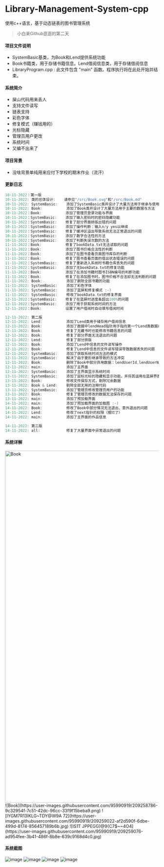 # Library-Management-System-cpp
使用c++语言，基于动态链表的图书管理系统

> 小白来Github逛逛的第二天

#### 项目文件说明
* SystemBasic基类，为Book和Lend提供系统功能
* Book书籍类，用于存储书籍信息。Lend借阅信息类，用于存储借阅信息
* LibraryProgram.cpp : 此文件包含 "main" 函数。程序执行将在此处开始并结束。

#### 系统简介
* 屎山代码用来丢人
* 支持文件读写
* 链表支持
* 彩色字体
* 修复模式（赚钱用的）
* 光标隐藏
* 管理员用户更改
* 系统时间
* 又编不出来了

#### 项目背景
* 没啥背景单纯用来应付下学校的期末作业（流汗）

#### 更新日志
~~~C++
10-11-2022：第一版
10-11-2022: 类的总体设计:    请参见"/src/Book.svg"和"/src/Book.md"
10-11-2022: SystemBasic:    添加了SystemBasic类并设计了大量方法用于继承与使用
10-11-2022: Book:           添加了Book类并设计了大量方法用于主要的数据与方法
10-11-2022：Book:           添加了管理员登录功能与界面
10-11-2022：SystemBasic:    添加了输入密码时的密码隐藏功能
10-11-2022：SystemBasic:    修复了部分界面排版出错的问题
10-11-2022：SystemBasic:    添加了操作判断：输入n/y yes以继续
10-11-2022：SystemBasic:    修复了缓冲区溢出导致系统无法正常退出的问题
10-11-2022：SystemBasic:    添加了数字合法性的方法
10-11-2022：SystemBasic:    添加了判断失误次数的方法
11-11-2022：Book:           修复了bookData.txt无法读取的问题
11-11-2022：Book:           添加了图书价格合法性的判断
11-11-2022：Book:           添加了在图书查看页面图书库存的判断
11-11-2022：Book:           修复了图书查看页面的借出状态错误的问题
11-11-2022：SystemBasic:    修复了重新进入系统时书籍仓库丢失的问题
11-11-2022：SystemBasic:    添加了无bookData.txt的修复功能
11-11-2022：Book:           添加了在添加书籍时图书ISBN编号的判断功能
11-11-2022：Book:           修复了在添加图书时，图书价格不合法却无法判断的问题
11-11-2022: Book:           添加了删除全部书籍的功能
11-11-2022: SystemBasic:    添加了彩色字体
11-11-2022: SystemBasic:    添加了蓝屏和修复模式 :-)
11-11-2022: SystemBasic:    修改了bookData.txt的修复界面
12-11-2022：SystemBasic:    修复了在蓝屏时进度条超出100%的问题
12-11-2022：SystemBasic:    添加了用于获取系统时间的方法
12-11-2022：Book:           设置了用户借阅时自动填写借阅时间

12-11-2022: 第二版
12-11-2022: Lend:           添加了Lend类用于储存用户借阅信息
12-11-2022: Book:           添加了数据中lendHead指针用于指向第一个Lend类数据以显示借阅信息
12-11-2022: Book:           修复了无藏书时也能修改书籍信息的问题
12-11-2022: Book:           修复了部分界面无法退出的问题
12-11-2022: Lend:           修复了部分排版
12-11-2022: Book:           添加了Lend中信息的文件读写操作
12-11-2022: Book:           修复了Lend中信息的文件读写错误导致数据丢失的问题
12-11-2022: SystemBasic:    添加了获取系统时间方法的模式
12-11-2022: SystemBasic:    解决了由于菱形继承导致的方法冲突
12-11-2022: Book:           删除了Book中部分弃用数据：lendUserId,lendUserName,lendTime
12-11-2022: main:           添加了主界面
12-11-2022: SystemBasic:    添加了主界面显示系统时间
13-11-2022: SystemBasic:    添加了鼠标光标的隐藏和显示功能，并将其运用在蓝屏界面
13-11-2022: Book:           修改文件保存方式，剔除冗余数据
13-11-2022: Book & Lend:    剔除全部无用的注释代码
13-11-2022: SystemBasic:    添加了管理员修改管理员用户的功能
13-11-2022: Book:           修复了管理员修改的数据无法保存的问题
13-11-2022: main:           添加了预加载界面
14-11-2022: main:           添加了预加载界面的加载图 :-)
14-11-2022: Book:           修改了Book中部分情况无法退出、意外退出的问题
14-11-2022: Lend:           修改了next指针的权限（摆烂了）
14-11-2022: main:           添加了主界面的作品信息

14-11-2022: 第三版
14-11-2022: all:            修复了大量界面中异常退出的问题
~~~

#### 系统详解
<img width="1154" alt="Book" src="https://user-images.githubusercontent.com/95990919/209258097-4f0fb0a4-06a3-43ac-8e2f-6c9eb3cb7a9a.png">
![Book](https://user-images.githubusercontent.com/95990919/209258786-9c32954f-7c51-42dc-96cc-33f9f15beba9.png)
![IYGM7R13IKLG~TDY@W9A 72](https://user-images.githubusercontent.com/95990919/209259022-af2d590f-6dbe-499d-8174-856457189b6b.jpg)
![IS1T JPPEGG)@9{C7$~~4O4](https://user-images.githubusercontent.com/95990919/209259076-ad954fee-3b41-486f-8b8e-639c9168d4c0.jpg)



#### 系统截图
![image](https://user-images.githubusercontent.com/95990919/209257740-bd1a92ac-290d-4a93-9c46-7a13bf2d50d8.png)
![image](https://user-images.githubusercontent.com/95990919/209257756-4604eedb-18ac-44f7-9ad4-f1164cb2660e.png)
![image](https://user-images.githubusercontent.com/95990919/209257789-5bdca6b6-d0db-4add-b09c-c0f52f9404cd.png)
![image](https://user-images.githubusercontent.com/95990919/209257834-a90a511a-f018-41c9-af64-21159ef15ecc.png)
